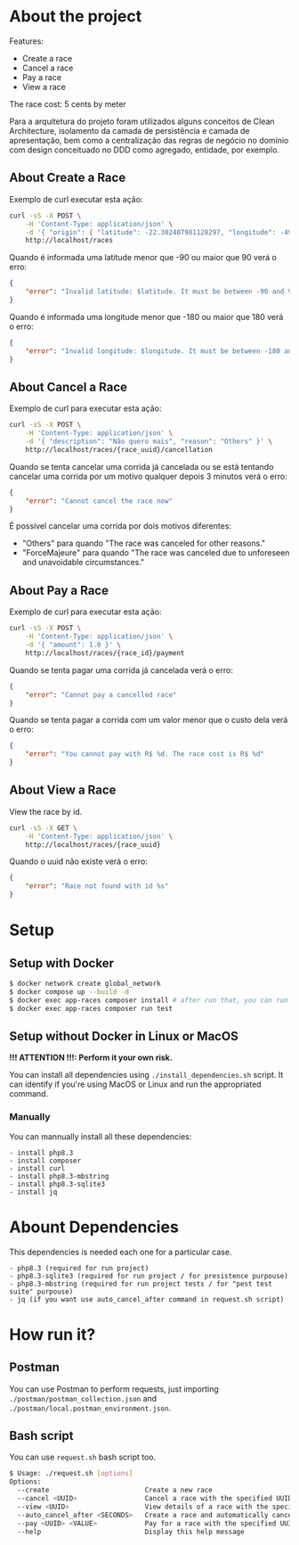 # About the project

Features:
- Create a race
- Cancel a race
- Pay a race    
- View a race

The race cost: 5 cents by meter

Para a arquitetura do projeto foram utilizados alguns conceitos de Clean Architecture, isolamento da camada de persistência e camada de apresentação, bem como a centralização das regras de negócio no domínio com design conceituado no DDD como agregado, entidade, por exemplo.

## About Create a Race

Exemplo de curl executar esta ação:

```bash
curl -sS -X POST \
    -H 'Content-Type: application/json' \
    -d '{ "origin": { "latitude": -22.302407981128297, "longitude": -49.10229971613744 }, "destiny": { "latitude": -22.302715314470994, "longitude": -49.101353497779776 } }' \
    http://localhost/races
```

Quando é informada uma latitude menor que -90 ou maior que 90 verá o erro:

```json
{
    "error": "Invalid latitude: $latitude. It must be between -90 and 90"
}
```

Quando é informada uma longitude menor que -180 ou maior que 180 verá o erro:

```json
{
    "error": "Invalid longitude: $longitude. It must be between -180 and 180"
}
```

## About Cancel a Race

Exemplo de curl para executar esta ação:

```bash
curl -sS -X POST \
    -H 'Content-Type: application/json' \
    -d '{ "description": "Não quero mais", "reason": "Others" }' \
    http://localhost/races/{race_uuid}/cancellation
```

Quando se tenta cancelar uma corrida já cancelada ou se está tentando cancelar uma corrida por um motivo qualquer depois 3 minutos verá o erro:

```json
{
    "error": "Cannot cancel the race now"
}
```

É possível cancelar uma corrida por dois motivos diferentes:

- "Others" para quando "The race was canceled for other reasons."
- "ForceMajeure" para quando "The race was canceled due to unforeseen and unavoidable circumstances."

## About Pay a Race

Exemplo de curl para executar esta ação:

```bash
curl -sS -X POST \
    -H 'Content-Type: application/json' \
    -d '{ "amount": 1.0 }' \
    http://localhost/races/{race_id}/payment
```

Quando se tenta pagar uma corrida já cancelada verá o erro:

```json
{
    "error": "Cannot pay a cancelled race"
}
```

Quando se tenta pagar a corrida com um valor menor que o custo dela verá o erro:

```json
{
    "error": "You cannot pay with R$ %d. The race cost is R$ %d"
}
```

## About View a Race

View the race by id.

```bash
curl -sS -X GET \
    -H 'Content-Type: application/json' \
    http://localhost/races/{race_uuid}
```

Quando o uuid não existe verá o erro:

```json
{
    "error": "Race not found with id %s"
}
```

# Setup

## Setup with Docker

```bash
$ docker network create global_network
$ docker compose up --build -d
$ docker exec app-races composer install # after run that, you can run project, or tests as the below command suggest
$ docker exec app-races composer run test
```

## Setup without Docker in Linux or MacOS

**!!! ATTENTION !!!: Perform it your own risk.**

You can install all dependencies using `./install_dependencies.sh` script.
It can identify if you're using MacOS or Linux and run the appropriated command.


### Manually

You can mannually install all these dependencies:

```
- install php8.3
- install composer
- install curl
- install php8.3-mbstring
- install php8.3-sqlite3
- install jq
```

# Abount Dependencies

This dependencies is needed each one for a particular case.

```
- php8.3 (required for run project)
- php8.3-sqlite3 (required for run project / for presistence purpouse)
- php8.3-mbstring (required for run project tests / for "pest test suite" purpouse)
- jq (if you want use auto_cancel_after command in request.sh script)
```

# How run it?

## Postman

You can use Postman to perform requests, just importing `./postman/postman_collection.json` and `./postman/local.postman_environment.json`.

## Bash script

You can use `request.sh` bash script too.

```bash
$ Usage: ./request.sh [options]
Options:
  --create                        Create a new race
  --cancel <UUID>                 Cancel a race with the specified UUID
  --view <UUID>                   View details of a race with the specified UUID
  --auto_cancel_after <SECONDS>   Create a race and automatically cancel it after the specified time
  --pay <UUID> <VALUE>            Pay for a race with the specified UUID and amount in reals
  --help                          Display this help message
```